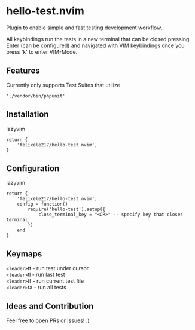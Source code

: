 # hello-test.nvim

Plugin to enable simple and fast testing development workflow.  

All keybindings run the tests in a new terminal that can be closed pressing Enter (can be configured) and navigated with VIM keybindings
once you press 'k' to enter VIM-Mode.

## Features
Currently only supports Test Suites that utilize 
```
'./vendor/bin/phpunit'
```

## Installation
lazyvim
```
return {
    'felixele217/hello-test.nvim',
}
```

## Configuration
lazyvim
```
return {
    'felixele217/hello-test.nvim',
    config = function()
        require('hello-test').setup({
            close_terminal_key = "<CR>" -- specify key that closes terminal
        })
    end
}
```

## Keymaps
`<leader>`tt - run test under cursor  
`<leader>`tl - run last test  
`<leader>`tf - run current test file  
`<leader>`ta - run all tests  

## Ideas and Contribution
Feel free to open PRs or Issues! :)

